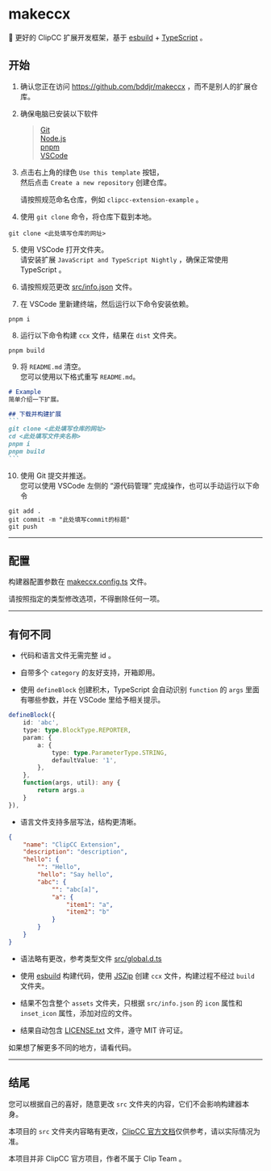 <!-- https://github.com/bddjr/makeccx -->

# makeccx

🚀 更好的 ClipCC 扩展开发框架，基于 [esbuild](https://esbuild.github.io/) + [TypeScript](https://www.typescriptlang.org/zh/) 。

## 开始

1. 确认您正在访问 https://github.com/bddjr/makeccx ，而不是别人的扩展仓库。

2. 确保电脑已安装以下软件

   > [Git](https://git-scm.com/)  
   > [Node.js](https://nodejs.org/)  
   > [pnpm](https://pnpm.io/zh/)  
   > [VSCode](https://code.visualstudio.com/)  

3. 点击右上角的绿色 `Use this template` 按钮，  
   然后点击 `Create a new repository` 创建仓库。  
   
   请按照规范命名仓库，例如 `clipcc-extension-example` 。  

4. 使用 `git clone` 命令，将仓库下载到本地。  

```
git clone <此处填写仓库的网址>
```

5. 使用 VSCode 打开文件夹。  
   请安装扩展 `JavaScript and TypeScript Nightly` ，确保正常使用 TypeScript 。  

6. 请按照规范更改 [src/info.json](src/info.json) 文件。

7. 在 VSCode 里新建终端，然后运行以下命令安装依赖。

```
pnpm i
```

8. 运行以下命令构建 `ccx` 文件，结果在 `dist` 文件夹。

```
pnpm build
```

9. 将 `README.md` 清空。  
   您可以使用以下格式重写 `README.md`。  

````md
# Example
简单介绍一下扩展。  

## 下载并构建扩展
```
git clone <此处填写仓库的网址>
cd <此处填写文件夹名称>
pnpm i
pnpm build
```
````

10. 使用 Git 提交并推送。  
    您可以使用 VSCode 左侧的 “源代码管理” 完成操作，也可以手动运行以下命令  
```
git add .
git commit -m "此处填写commit的标题"
git push
```

---

## 配置

构建器配置参数在 [makeccx.config.ts](makeccx.config.ts) 文件。  

请按照指定的类型修改选项，不得删除任何一项。  

---

## 有何不同

- 代码和语言文件无需完整 id 。

- 自带多个 `category` 的友好支持，开箱即用。

- 使用 `defineBlock` 创建积木，TypeScript 会自动识别 `function` 的 `args` 里面有哪些参数，并在 VSCode 里给予相关提示。

```ts
defineBlock({
    id: 'abc',
    type: type.BlockType.REPORTER,
    param: {
        a: {
            type: type.ParameterType.STRING,
            defaultValue: '1',
        },
    },
    function(args, util): any {
        return args.a
    }
}),
```

- 语言文件支持多层写法，结构更清晰。

```json
{
    "name": "ClipCC Extension",
    "description": "description",
    "hello": {
        "": "Hello",
        "hello": "Say hello",
        "abc": {
            "": "abc[a]",
            "a": {
                "item1": "a",
                "item2": "b"
            }
        }
    }
}
```

- 语法略有更改，参考类型文件 [src/global.d.ts](src/global.d.ts)

- 使用 [esbuild](https://esbuild.github.io/) 构建代码，使用 [JSZip](https://stuk.github.io/jszip/) 创建 `ccx` 文件，构建过程不经过 `build` 文件夹。

- 结果不包含整个 `assets` 文件夹，只根据 `src/info.json` 的 `icon` 属性和 `inset_icon` 属性，添加对应的文件。

- 结果自动包含 [LICENSE.txt](LICENSE.txt) 文件，遵守 MIT 许可证。

如果想了解更多不同的地方，请看代码。

---

## 结尾

您可以根据自己的喜好，随意更改 `src` 文件夹的内容，它们不会影响构建器本身。  

本项目的 `src` 文件夹内容略有更改，[ClipCC 官方文档](https://doc.codingclip.com/zh-cn/category/for-developers)仅供参考，请以实际情况为准。

本项目并非 ClipCC 官方项目，作者不属于 Clip Team 。
